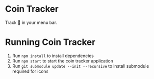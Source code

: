 # Coin Tracker

Track :money_with_wings: in your menu bar.

# Running Coin Tracker

1. Run `npm install` to install dependencies
1. Run `npm start` to start the coin tracker application
1. Run `git submodule update --init --recursive` to install submodule required for icons
